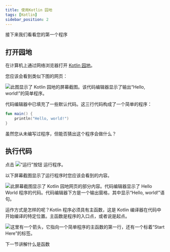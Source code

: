 ```yaml
---
title: 使用Kotlin 园地
tags: [Kotlin]
sidebar_position: 2
---
```



接下来我们看看您的第一个程序
## 打开园地

在计算机上通过网络浏览器打开 [Kotlin 园地](https://developer.android.com/training/kotlinplayground?hl=zh-cn)。

您应该会看到类似下图的网页：

![此图显示了 Kotlin 园地的屏幕截图。该代码编辑器显示了输出“Hello, world!”的简单程序。](https://developer.android.com/static/codelabs/basic-android-kotlin-compose-first-program/img/73637fd10c41e9f8.png?hl=zh-cn)

代码编辑器中已填充了一些默认代码。这三行代码构成了一个简单的程序：

```kotlin
fun main() {
    println("Hello, world!")
}
```

虽然您从未编写过程序，但能否猜出这个程序会做什么？

## 执行代码

点击 ![“运行”按钮](https://developer.android.com/static/codelabs/basic-android-kotlin-compose-first-program/img/6c206d378c2cc50f.png?hl=zh-cn) 运行程序。

以下屏幕截图显示了运行程序时您应该会看到的内容。

![此屏幕截图显示了 Kotlin 园地网页的部分内容。代码编辑器显示了 Hello World 程序的代码。代码编辑器下方是一个输出窗格，其中显示“Hello, world!”语句。](https://developer.android.com/static/codelabs/basic-android-kotlin-compose-first-program/img/14bea1122ec05039.png?hl=zh-cn)

运作方式是怎样的呢？Kotlin 程序必须具有主函数，这是 Kotlin 编译器在代码中开始编译的特定位置。主函数是程序的入口点，或者说是起点。

![这里有一个箭头，它指向一个简单程序的主函数的第一行，还有一个标着“Start Here”的标签。](https://developer.android.com/static/codelabs/basic-android-kotlin-compose-first-program/img/83ab3fdb0a8c2304.png?hl=zh-cn)

下一节讲解什么是函数
